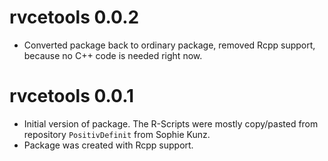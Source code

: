 # rvcetools 0.0.2

* Converted package back to ordinary package, removed Rcpp support, because no C++ code is needed right now.


# rvcetools 0.0.1

* Initial version of package. The R-Scripts were mostly copy/pasted from repository `PositivDefinit` from Sophie Kunz. 
* Package was created with Rcpp support. 
